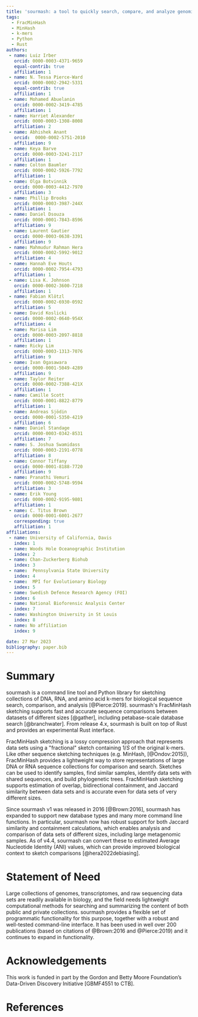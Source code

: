 ```yaml
---
title: 'sourmash: a tool to quickly search, compare, and analyze genomic and metagenomic data sets'
tags:
  - FracMinHash
  - MinHash
  - k-mers
  - Python
  - Rust
authors:
 - name: Luiz Irber
   orcid: 0000-0003-4371-9659
   equal-contrib: true
   affiliation: 1
 - name: N. Tessa Pierce-Ward
   orcid: 0000-0002-2942-5331
   equal-contrib: true
   affiliation: 1
 - name: Mohamed Abuelanin
   orcid: 0000-0002-3419-4785
   affiliation: 1
 - name: Harriet Alexander
   orcid: 0000-0003-1308-8008
   affiliation: 2
 - name: Abhishek Anant
   orcid:  0000-0002-5751-2010
   affiliation: 9
 - name: Keya Barve
   orcid: 0000-0003-3241-2117
   affiliation: 1
 - name: Colton Baumler
   orcid: 0000-0002-5926-7792
   affiliation: 1
 - name: Olga Botvinnik
   orcid: 0000-0003-4412-7970
   affiliation: 3
 - name: Phillip Brooks
   orcid: 0000-0003-3987-244X
   affiliation: 1
 - name: Daniel Dsouza
   orcid: 0000-0001-7843-8596
   affiliation: 9
 - name: Laurent Gautier
   orcid: 0000-0003-0638-3391
   affiliation: 9
 - name: Mahmudur Rahman Hera
   orcid: 0000-0002-5992-9012
   affiliation: 4
 - name: Hannah Eve Houts
   orcid: 0000-0002-7954-4793
   affiliation: 1
 - name: Lisa K. Johnson
   orcid: 0000-0002-3600-7218
   affiliation: 1
 - name: Fabian Klötzl
   orcid: 0000-0002-6930-0592
   affiliation: 5
 - name: David Koslicki
   orcid: 0000-0002-0640-954X
   affiliation: 4
 - name: Marisa Lim
   orcid: 0000-0003-2097-8818
   affiliation: 1
 - name: Ricky Lim
   orcid: 0000-0003-1313-7076
   affiliation: 9
 - name: Ivan Ogasawara
   orcid: 0000-0001-5049-4289
   affiliation: 9
 - name: Taylor Reiter
   orcid: 0000-0002-7388-421X
   affiliation: 1
 - name: Camille Scott
   orcid: 0000-0001-8822-8779
   affiliation: 1
 - name: Andreas Sjödin
   orcid: 0000-0001-5350-4219
   affiliation: 6
 - name: Daniel Standage
   orcid: 0000-0003-0342-8531
   affiliation: 7
 - name: S. Joshua Swamidass
   orcid: 0000-0003-2191-0778
   affiliation: 8
 - name: Connor Tiffany
   orcid: 0000-0001-8188-7720
   affiliation: 9
 - name: Pranathi Vemuri
   orcid: 0000-0002-5748-9594
   affiliation: 3
 - name: Erik Young
   orcid: 0000-0002-9195-9801
   affiliation: 1
 - name: C. Titus Brown
   orcid: 0000-0001-6001-2677
   corresponding: true
   affiliation: 1
affiliations:
 - name: University of California, Davis
   index: 1
 - name: Woods Hole Oceanographic Institution
   index: 2
 - name: Chan-Zuckerberg Biohub
   index: 3
 - name:  Pennsylvania State University
   index: 4
 - name:  MPI for Evolutionary Biology
   index: 5
 - name: Swedish Defence Research Agency (FOI)
   index: 6
 - name: National Bioforensic Analysis Center
   index: 7
 - name: Washington University in St Louis
   index: 8
 - name: No affiliation
   index: 9

date: 27 Mar 2023
bibliography: paper.bib
---
```


# Summary

sourmash is a command line tool and Python library for sketching
collections of DNA, RNA, and amino acid k-mers for biological sequence
search, comparison, and analysis [@Pierce:2019]. sourmash's FracMinHash sketching supports fast and accurate sequence comparisons between datasets of different sizes [@gather], including petabase-scale database search [@branchwater]. From release 4.x, sourmash is built on top of Rust and provides an experimental Rust interface.

FracMinHash sketching is a lossy compression approach that represents
data sets using a "fractional" sketch containing $1/S$ of the original 
k-mers. Like other sequence sketching techniques (e.g. MinHash, [@Ondov:2015]), FracMinHash provides a lightweight way to store representations of large DNA or RNA sequence collections for comparison and search. Sketches can be used to identify samples, find similar samples, identify data sets with shared sequences, and build phylogenetic trees. FracMinHash sketching supports estimation of overlap, bidirectional containment, and Jaccard similarity between data sets and is accurate even for data sets of very different sizes.

Since sourmash v1 was released in 2016 [@Brown:2016], sourmash has expanded
to support new database types and many more command line functions.
In particular, sourmash now has robust support for both Jaccard similarity
and containment calculations, which enables analysis and comparison of data sets
of different sizes, including large metagenomic samples. As of v4.4,
sourmash can convert these to estimated Average Nucleotide Identity (ANI)
values, which can provide improved biological context to sketch comparisons [@hera2022debiasing].

# Statement of Need

Large collections of genomes, transcriptomes, and raw sequencing data
sets are readily available in biology, and the field needs lightweight
computational methods for searching and summarizing the content of
both public and private collections. sourmash provides a flexible set
of programmatic functionality for this purpose, together with a robust
and well-tested command-line interface. It has been used in well over 200
publications (based on citations of @Brown:2016 and @Pierce:2019) and it continues
to expand in functionality.

# Acknowledgements

This work is funded in part by the Gordon and Betty Moore Foundation’s
Data-Driven Discovery Initiative [GBMF4551 to CTB].

# References
